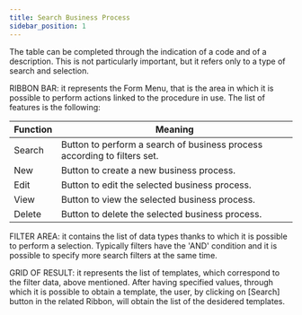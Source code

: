 ```yaml
---
title: Search Business Process
sidebar_position: 1
---
```


The table can be completed through the indication of a code and of a description. This is not particularly important, but it refers only to a type of search and selection.

RIBBON BAR: it represents the Form Menu, that is the area in which it is possible to perform actions linked to the procedure in use. The list of features is the following:



| Function | Meaning |
| --- | --- |
| Search  | Button to perform a search of business process according to filters set. |
| New | Button to create a new business process. |
| Edit  | Button to edit the selected business process. |
| View   | Button to view the selected business process. |
| Delete  | Button to delete the selected business process. |

FILTER AREA: it contains the list of data types thanks to which it is possible to perform a selection. Typically filters have the 'AND' condition and it is possible to specify more search filters at the same time.



GRID OF RESULT: it represents the list of templates, which correspond to the filter data, above mentioned. After having specified values, through which it is possible to obtain a template, the user, by clicking on [Search] button in the related Ribbon, will obtain the list of the desidered templates. 






